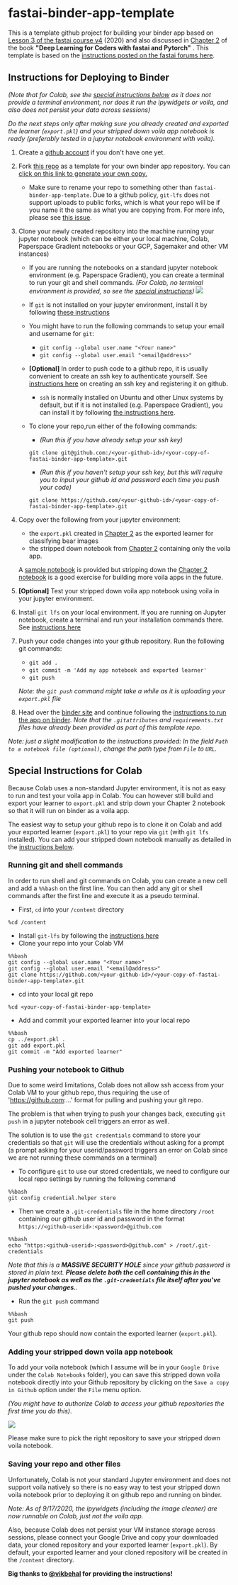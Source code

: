 # fastai-binder-app-template
This is a template github project for building your binder app based on [Lesson 3 of the fastai course v4](https://course.fast.ai/videos/?lesson=3) (2020) and also discussed in [Chapter 2](https://github.com/fastai/fastbook/blob/master/02_production.ipynb) of the book **"Deep Learning for Coders with fastai and Pytorch"** . This template is based on the [instructions posted on the fastai forums here](https://forums.fast.ai/t/deploying-your-notebook-as-an-app-under-10-minutes/70621?u=butchland).

## Instructions for Deploying to Binder
_(Note that for Colab, see the [special instructions below](#special-instructions-for-colab) as it does not provide a terminal environment, nor does it run the ipywidgets or voila, and also does not persist your data across sessions)_

_Do the next steps only after making sure you already created and exported the learner (`export.pkl`) and your stripped down voila app notebook is ready (preferably tested in a jupyter notebook environment with voila)._

1. Create a [github account](https://github.com/join?source=header-home) if you don't have one yet.
1. Fork [this repo](https://github.com/butchland/fastai-binder-app-template) as a template for your own binder app repository. You can [click on this link to generate your own copy.](https://github.com/butchland/fastai-binder-app-template/generate) 
   * Make sure to rename your repo to something other than `fastai-binder-app-template`. Due to a github policy, `git-lfs` does not support uploads to public forks, which is what your repo will be if you name it the same as what you are copying from. For more info, please see [this issue](https://github.com/git-lfs/git-lfs/issues/1906). 
1. Clone your newly created repository into the machine running your jupyter notebook (which can be either your local machine, Colab, Paperspace Gradient notebooks or your GCP, Sagemaker and other VM instances)
    * If you are running the notebooks on a standard jupyter notebook environment (e.g. Paperspace Gradient), you can create a terminal to run your git and shell commands. _(For Colab, no terminal environment is provided, so see the [special instructions](#special-instructions-for-colab))_
    ![](https://raw.githubusercontent.com/butchland/fastai-binder-app-template/master/images/create-jupyter-terminal.png)
    * If `git` is not installed on your jupyter environment, install it by following [these instructions](https://git-scm.com/book/en/v2/Getting-Started-Installing-Git)
    * You might have to run the following commands to setup your email and username for `git`:
        * `git config --global user.name "<Your name>"`
        * `git config --global user.email "<email@address>"`
    * **[Optional]** In order to push code to a github repo, it is usually convenient to create an ssh key to authenticate yourself. See [instructions here](https://docs.github.com/en/github/authenticating-to-github/connecting-to-github-with-ssh) on creating an ssh key and registering it on github.
        * `ssh` is normally installed on Ubuntu and other Linux systems by default, but if it is not installed (e.g. Paperspace Gradient), you can install it by following [the instructions here](https://linuxize.com/post/how-to-enable-ssh-on-ubuntu-18-04/).
    * To clone your repo,run either of the following commands:
        *  _(Run this if you have already setup your ssh key)_
        
        `git clone git@github.com:/<your-github-id>/<your-copy-of-fastai-binder-app-template>.git` 

       
        * _(Run this if you haven't setup your ssh key,  but this will require you to input your github id and password each time you push your code)_
        
        `git clone https://github.com/<your-github-id>/<your-copy-of-fastai-binder-app-template>.git`

        
1. Copy over the following from your jupyter environment:
    * the `export.pkl` created in [Chapter 2](https://github.com/fastai/fastbook/blob/master/clean/02_production.ipynb) as the exported learner for classifying bear images
    * the stripped down notebook from [Chapter 2](https://github.com/fastai/fastbook/blob/master/clean/02_production.ipynb) containing only the voila app. 

    A [sample notebook](https://github.com/butchland/fastai-binder-app-template/blob/master/sample-fastai-binder-app.ipynb) is provided but stripping down the [Chapter 2 notebook](https://github.com/fastai/fastbook/blob/master/clean/02_production.ipynb) is a good exercise for building more voila apps in the future.
1. **[Optional]** Test your stripped down voila app notebook using voila in your jupyter environment.
1. Install `git lfs` on your local environment. If you are running on Jupyter notebook, create a terminal and run your installation commands there.  See [instructions here](https://github.com/git-lfs/git-lfs/wiki/Installation)
1. Push your code changes into your github repository. Run the following git commands:
    * `git add .`
    * `git commit -m 'Add my app notebook and exported learner'`
    * `git push`

    _Note: the `git push` command might take a while as it is uploading your `export.pkl` file_
1. Head over the [binder site](https://mybinder.org/) and  continue following the [instructions to run the app on binder](https://forums.fast.ai/t/deploying-your-notebook-as-an-app-under-10-minutes/70621?u=butchland). _Note that the `.gitattributes` and `requirements.txt` files have already been provided as part of this template repo._

_Note: just a slight modification to the instructions provided: In the field `Path to a notebook file (optional)`, change the path type from `File` to `URL`._


## Special Instructions for Colab

Because Colab uses a non-standard Jupyter environment, it is not as easy to run and test your voila app in Colab. You can however still build and export your learner to `export.pkl` and strip down your Chapter 2 notebook so that it will run on binder as a voila app.

The easiest way to setup your github repo is to clone it on Colab and add your exported learner (`export.pkl`) to your repo via `git` (with  `git lfs` installed).
You can add your stripped down notebook manually as detailed in the [instructions below](#adding-your-stripped-down-voila-app-notebook).

### Running git and shell commands
In order to run shell and git commands on Colab, you can create a new cell and
add a `%%bash` on the first line. You can then add any git or shell commands after the first line and execute it as a pseudo terminal.

* First, `cd` into your `/content` directory
```
%cd /content
```
* Install `git-lfs` by following the [instructions here](https://github.com/git-lfs/git-lfs/wiki/Installation)
* Clone your repo into your Colab VM
```
%%bash
git config --global user.name "<Your name>"
git config --global user.email "<email@address>"
git clone https://github.com/<your-github-id>/<your-copy-of-fastai-binder-app-template>.git
```
* cd into your local git repo
```
%cd <your-copy-of-fastai-binder-app-template>
```
* Add and commit your exported learner into your local repo
```
%%bash
cp ../export.pkl .
git add export.pkl
git commit -m "Add exported learner"
```

### Pushing your notebook to Github
Due to some weird limitations, Colab does not allow ssh access from your Colab VM to your github repo, thus requiring the use of 'https://github.com:...' format for pulling and pushing your git repo. 

The problem is that when trying to push your changes back, executing `git push` in a jupyter notebook cell triggers an error as well.

The solution is to use the `git credentials` command to store your credentials so that `git` will use the credentials without asking for a prompt (a prompt asking for your userid/password triggers an  error on Colab since we are not running these commands on a terminal)

* To configure `git` to use our stored credentials, we need to configure our local repo settings by running the following command
```
%%bash
git config credential.helper store
```
* Then we create a `.git-credentials` file in the home directory `/root` containing our github user id and password in the format `https://<github-userid>:<password>@github.com`

```
%%bash
echo "https:<github-userid>:<password>@github.com" > /root/.git-credentials
```

_Note that this is a **MASSIVE SECURITY HOLE** since your github password is stored in plain text. **Please delete both the cell containing this in the jupyter notebook as well as the `.git-credentials` file itself after you've pushed your changes.**._

* Run the `git push` command
```
%%bash
git push
```

Your github repo should now contain the exported learner (`export.pkl`).

### Adding your stripped down voila app notebook 

To add your voila notebook (which I assume will be in your `Google Drive` under the `Colab Notebooks` folder), you can save this stripped down voila notebook directly into  your Github repository by clicking on the `Save a copy in Github` option under the `File` menu option.

_(You might have to authorize Colab to access your github repositories the first time you do this)_. 

![](https://raw.githubusercontent.com/butchland/fastai-binder-app-template/master/images/colab-save-copy-in-github.png)

Please make sure to pick the right repository to save your stripped down voila notebook.

### Saving your repo and other files

Unfortunately, Colab is not your standard Jupyter environment and does not support voila natively so there is no easy way to test your stripped down voila notebook prior to deploying it on github repo and running on binder. 

_Note: As of 9/17/2020, the ipywidgets (including the image cleaner) are now runnable on Colab, just not the voila app._

Also, because Colab does not persist your VM instance storage across sessions, please connect your Google Drive and copy your downloaded data, your cloned repository and your exported learner (`export.pkl`). By default, your exported learner and your cloned repository will be created in the `/content` directory.

**Big thanks to [@vikbehal](https://forums.fast.ai/u/vikbehal) for providing the instructions!**

 
